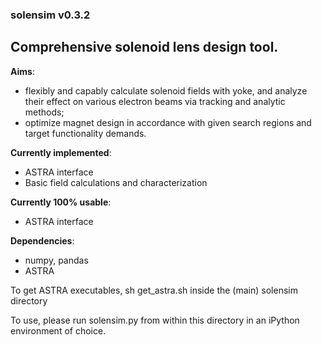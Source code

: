 ### solensim v0.3.2
Comprehensive solenoid lens design tool.
-------------------------------------------------------------------
**Aims**:
 - flexibly and capably calculate solenoid fields with yoke, and analyze their effect on various electron
   beams via tracking and analytic methods;
 - optimize magnet design in accordance with given search regions and target functionality demands.

**Currently implemented**:
 - ASTRA interface
 - Basic field calculations and characterization

**Currently 100% usable**:
 - ASTRA interface

**Dependencies**:
 - numpy, pandas
 - ASTRA

To get ASTRA executables, sh get_astra.sh inside the (main) solensim directory

To use, please run solensim.py from within this directory in an iPython environment of choice.
